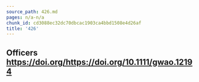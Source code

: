 ```yaml
---
source_path: 426.md
pages: n/a-n/a
chunk_id: cd3088ec32dc70dbcac1903ca4bbd1508e4d26af
title: '426'
---
```

## Officers https://doi.org/https://doi.org/10.1111/gwao.12194
